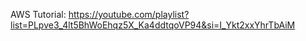 AWS Tutorial: 
https://youtube.com/playlist?list=PLpve3_4lt5BhWoEhqz5X_Ka4ddtqoVP94&si=I_Ykt2xxYhrTbAiM
